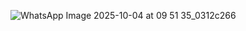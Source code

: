 ![WhatsApp Image 2025-10-04 at 09 51 35_0312c266](https://github.com/user-attachments/assets/6c5d9f31-0fff-4a7e-8c3d-42d938256813)
